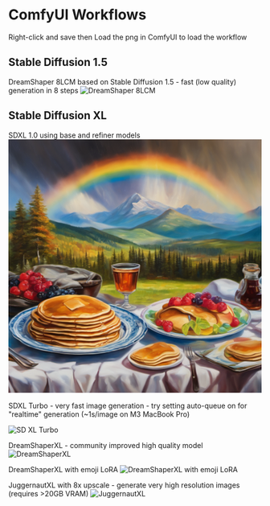 # ComfyUI Workflows

Right-click and save then Load the png in ComfyUI to load the workflow

## Stable Diffusion 1.5
DreamShaper 8LCM based on Stable Diffusion 1.5 - fast (low quality) generation in 8 steps
![DreamShaper 8LCM](ComfyUI/dreamshaper_8LCM_SD15_8steps.png?raw=true)


## Stable Diffusion XL

SDXL 1.0 using base and refiner models
![SDXL base/refiner](sdxl_with_refiner.png?raw=true)

SDXL Turbo - very fast image generation - try setting auto-queue on for "realtime" generation (~1s/image on M3 MacBook Pro)

![SD XL Turbo](ComfyUI/sdxl_turbo.png?raw=true)

DreamShaperXL - community improved high quality model
![DreamShaperXL](ComfyUI/dreamshaperXL_emirati_astronaut.png?raw=true)

DreamShaperXL with emoji LoRA
![DreamShaperXL with emoji LoRA](ComfyUI/dreamshaperXL_emoji_lora_0.5weight.png?raw=true)

JuggernautXL with 8x upscale - generate very high resolution images (requires >20GB VRAM)
![JuggernautXL](ComfyUI/juggernautXL_8x_upscale.png?raw=true)


